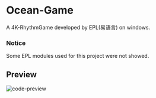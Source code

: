 # Ocean-Game
A 4K-RhythmGame developed by EPL(易语言) on windows.
### Notice
Some EPL modules used for this project were not showed.
## Preview
<img src="https://github.com/OrigamiGamer/Ocean-Game/preview/1.png" alt="code-preview">
